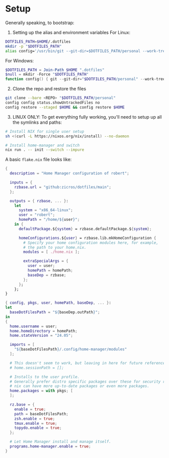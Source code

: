 # Setup
Generally speaking, to bootstrap:

1. Setting up the alias and environment variables
For Linux:

```bash
DOTFILES_PATH=$HOME/.dotfiles
mkdir -p "$DOTFILES_PATH"
alias config='/usr/bin/git --git-dir=$DOTFILES_PATH/personal --work-tree=$HOME'
```

For Windows:

```powershell
$DOTFILES_PATH = Join-Path $HOME ".dotfiles"
$null = mkdir -Force "$DOTFILES_PATH"
function config() { git --git-dir="$DOTFILES_PATH/personal" --work-tree=$HOME @args }
```
2. Clone the repo and restore the files

```bash
git clone --bare <REPO> "$DOTFILES_PATH/personal"
config config status.showUntrackedFiles no
config restore --staged $HOME && config restore $HOME
```
3. LINUX ONLY: To get everything fully working, you'll need to setup up all the symlinks and paths:

```bash
# Install NIX for single user setup
sh <(curl -L https://nixos.org/nix/install) --no-daemon

# Install home-manager and switch
nix run . -- init --switch --impure
```

A basic `flake.nix` file looks like:

```nix
{
  description = "Home Manager configuration of robert";

  inputs = {
    rzbase.url = "github:zicros/dotfiles/main";
  };

  outputs = { rzbase, ... }:
    let
      system = "x86_64-linux";
      user = "robert";
      homePath = "/home/${user}";
    in {
      defaultPackage.${system} = rzbase.defaultPackage.${system};

      homeConfigurations.${user} = rzbase.lib.mkHomeConfiguration {
        # Specify your home configuration modules here, for example,
        # the path to your home.nix.
        modules = [ ./home.nix ];

        extraSpecialArgs = {
          user = user;
          homePath = homePath;
          baseDep = rzbase;
        };
      };
    };
}
```

```nix
{ config, pkgs, user, homePath, baseDep, ... }:
let
  baseDotFilesPath = "${baseDep.outPath}";
in
{
  home.username = user;
  home.homeDirectory = homePath;
  home.stateVersion = "24.05";

  imports = [
    "${baseDotFilesPath}/.config/home-manager/modules"
  ];

  # This doesn't seem to work, but leaving in here for future reference.
  # home.sessionPath = [];

  # Installs to the user profile.
  # Generally prefer distro specific packages over these for security reasons, but
  # nix can have more up-to-date packages or even more packages.
  home.packages = with pkgs; [
  ];

  rz.base = {
    enable = true;
    path = baseDotFilesPath;
    zsh.enable = true;
    tmux.enable = true;
    topydo.enable = true;
  };

  # Let Home Manager install and manage itself.
  programs.home-manager.enable = true;
}
```
